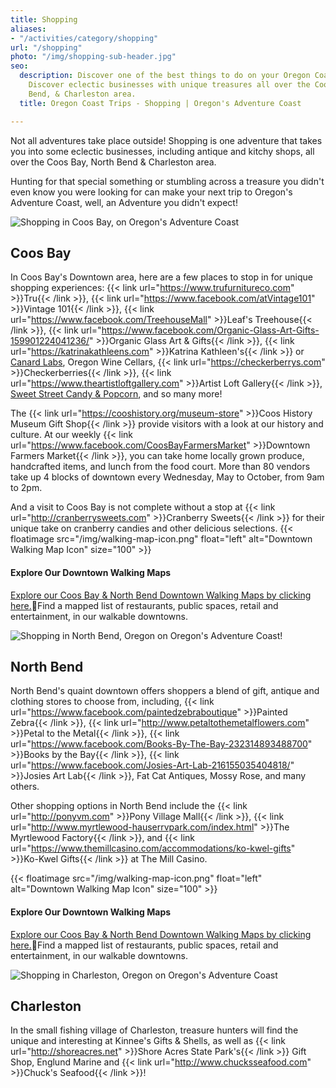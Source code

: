 ```yaml
---
title: Shopping
aliases:
- "/activities/category/shopping"
url: "/shopping"
photo: "/img/shopping-sub-header.jpg"
seo:
  description: Discover one of the best things to do on your Oregon Coast trip - shopping!
    Discover eclectic businesses with unique treasures all over the Coos Bay, North
    Bend, & Charleston area.
  title: Oregon Coast Trips - Shopping | Oregon's Adventure Coast

---
```

Not all adventures take place outside! Shopping is one adventure that takes you into some eclectic businesses, including antique and kitchy shops, all over the Coos Bay, North Bend & Charleston area.

Hunting for that special something or stumbling across a treasure you didn't even know you were looking for can make your next trip to Oregon's Adventure Coast, well, an Adventure you didn't expect!

<div class="margin-30px-top"></div>

![Shopping in Coos Bay, on Oregon's Adventure Coast](/img/shopping-page-coos-bay.jpg)

## Coos Bay

In Coos Bay's Downtown area, here are a few places to stop in for unique shopping experiences: {{< link url="https://www.trufurnitureco.com" >}}Tru{{< /link >}}, {{< link url="https://www.facebook.com/atVintage101" >}}Vintage 101{{< /link >}}, {{< link url="https://www.facebook.com/TreehouseMall" >}}Leaf's Treehouse{{< /link >}}, {{< link url="https://www.facebook.com/Organic-Glass-Art-Gifts-159901224041236/" >}}Organic Glass Art & Gifts{{< /link >}}, {{< link url="https://katrinakathleens.com" >}}Katrina Kathleen's{{< /link >}} or [Canard Labs](https://www.canardlabs.com), Oregon Wine Cellars, {{< link url="https://checkerberrys.com" >}}Checkerberries{{< /link >}}, {{< link url="https://www.theartistloftgallery.com" >}}Artist Loft Gallery{{< /link >}}, [Sweet Street Candy & Popcorn](https://www.facebook.com/sweetstreetpopcornshop/), and so many more!

The {{< link url="https://cooshistory.org/museum-store" >}}Coos History Museum Gift Shop{{< /link >}} provide visitors with a look at our history and culture. At our weekly {{< link url="https://www.facebook.com/CoosBayFarmersMarket" >}}Downtown Farmers Market{{< /link >}}, you can take home locally grown produce, handcrafted items, and lunch from the food court. More than 80 vendors take up 4 blocks of downtown every Wednesday, May to October, from 9am to 2pm.

And a visit to Coos Bay is not complete without a stop at {{< link url="http://cranberrysweets.com" >}}Cranberry Sweets{{< /link >}} for their unique take on cranberry candies and other delicious selections.
{{< floatimage src="/img/walking-map-icon.png" float="left" alt="Downtown Walking Map Icon" size="100" >}}

#### Explore Our Downtown Walking Maps

[Explore our Coos Bay & North Bend Downtown Walking Maps by clicking here.](/img/walking-map-cbnb.pdf)Find a mapped list of restaurants, public spaces, retail and entertainment, in our walkable downtowns.

<div class="margin-50px-top"></div>

![Shopping in North Bend, Oregon on Oregon's Adventure Coast!](/img/shopping-north-bend.jpg)

## North Bend

North Bend's quaint downtown offers shoppers a blend of gift, antique and clothing stores to choose from, including, {{< link url="https://www.facebook.com/paintedzebraboutique" >}}Painted Zebra{{< /link >}}, {{< link url="http://www.petaltothemetalflowers.com" >}}Petal to the Metal{{< /link >}}, {{< link url="https://www.facebook.com/Books-By-The-Bay-232314893488700" >}}Books by the Bay{{< /link >}}, {{< link url="https://www.facebook.com/Josies-Art-Lab-216155035404818/" >}}Josies Art Lab{{< /link >}}, Fat Cat Antiques, Mossy Rose, and many others.

Other shopping options in North Bend include the {{< link url="http://ponyvm.com" >}}Pony Village Mall{{< /link >}}, {{< link url="http://www.myrtlewood-hauserrvpark.com/index.html" >}}The Myrtlewood Factory{{< /link >}}, and {{< link url="https://www.themillcasino.com/accommodations/ko-kwel-gifts" >}}Ko-Kwel Gifts{{< /link >}} at The Mill Casino.

{{< floatimage src="/img/walking-map-icon.png" float="left" alt="Downtown Walking Map Icon" size="100" >}}

#### Explore Our Downtown Walking Maps

[Explore our Coos Bay & North Bend Downtown Walking Maps by clicking here.](/img/walking-map-cbnb.pdf)Find a mapped list of restaurants, public spaces, retail and entertainment, in our walkable downtowns.

<div class="margin-50px-top"></div>

![Shopping in Charleston, Oregon on Oregon's Adventure Coast](/img/shopping-chaleston.jpg)

## Charleston

In the small fishing village of Charleston, treasure hunters will find the unique and interesting at Kinnee's Gifts & Shells, as well as {{< link url="http://shoreacres.net" >}}Shore Acres State Park's{{< /link >}} Gift Shop, Englund Marine and {{< link url="http://www.chucksseafood.com" >}}Chuck's Seafood{{< /link >}}!